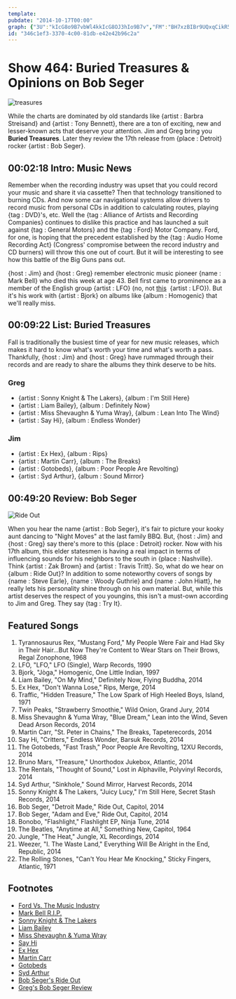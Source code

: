 ```yaml
---
template: 
pubdate: "2014-10-17T00:00"
graph: {"3U":"kIcG8o9B7vbWl4kkIcG8OJ3hIo9B7v","FM":"BH7xzBIBr9UQxqCikR5EBF9EMdmyZ3BDoSqbDVQNPcN8ZTpmGSBKY1eT4MAPc8xhyopgTc3Pd9tFDwYq","2A8":"3gSmkBCMg4BCMg4dhnxe"}
id: "346c1ef3-3370-4c00-81db-e42e42b96c2a"
---
```






# Show 464: Buried Treasures & Opinions on Bob Seger

![treasures](https://static.soundopinions.org/images/2014/buriedtreasures_web2.jpg)

While the charts are dominated by old standards like {artist : Barbra Streisand} and {artist : Tony Bennett}, there are a ton of exciting, new and lesser-known acts that deserve your attention. Jim and Greg bring you **Buried Treasures**. Later they review the 17th release from {place : Detroit} rocker {artist : Bob Seger}.



## 00:02:18 Intro: Music News

Remember when the recording industry was upset that you could record your music and share it via cassette? Then that technology transitioned to burning CDs. And now some car navigational systems allow drivers to record music from personal CDs in addition to calculating routes, playing {tag : DVD}'s, etc. Well the {tag : Alliance of Artists and Recording Companies} continues to dislike this practice and has launched a suit against {tag : General Motors} and the {tag : Ford} Motor Company. Ford, for one, is hoping that the precedent established by the {tag : Audio Home Recording Act} (Congress' compromise between the record industry and CD burners) will throw this one out of court. But it will be interesting to see how this battle of the Big Guns pans out.

{host : Jim} and {host : Greg} remember electronic music pioneer {name : Mark Bell} who died this week at age 43. Bell first came to prominence as a member of the English group {artist : LFO} (no, not [this](http://www.vox.com/2014/8/19/6030981/lfos-summer-girls-annotated)  {artist : LFO}). But it's his work with {artist : Bjork} on albums like {album : Homogenic} that we'll really miss.



## 00:09:22 List: Buried Treasures

Fall is traditionally the busiest time of year for new music releases, which makes it hard to know what's worth your time and what's worth a pass. Thankfully, {host : Jim} and {host : Greg} have rummaged through their records and are ready to share the albums they think deserve to be hits.


### Greg

- {artist : Sonny Knight & The Lakers}, {album : I'm Still Here}
- {artist : Liam Bailey}, {album : Definitely Now}
- {artist : Miss Shevaughn & Yuma Wray}, {album : Lean Into The Wind}
- {artist : Say Hi}, {album : Endless Wonder}


### Jim

- {artist : Ex Hex}, {album : Rips}
- {artist : Martin Carr}, {album : The Breaks}
- {artist : Gotobeds}, {album : Poor People Are Revolting}
- {artist : Syd Arthur}, {album : Sound Mirror}



## 00:49:20 Review: Bob Seger

![Ride Out](https://static.soundopinions.org/assets/464/2A80.jpg)

When you hear the name {artist : Bob Seger}, it's fair to picture your kooky aunt dancing to "Night Moves" at the last family BBQ. But, {host : Jim} and {host : Greg} say there's more to this {place : Detroit} rocker. Now with his 17th album, this elder statesmen is having a real impact in terms of influencing sounds for his neighbors to the south in {place : Nashville}. Think {artist : Zak Brown} and {artist : Travis Tritt}. So, what do we hear on {album : Ride Out}? In addition to some noteworthy covers of songs by {name : Steve Earle}, {name : Woody Guthrie} and {name : John Hiatt}, he really lets his personality shine through on his own material. But, while this artist deserves the respect of you youngins, this isn't a must-own according to Jim and Greg. They say {tag : Try It}.



## Featured Songs

1. Tyrannosaurus Rex, "Mustang Ford," My People Were Fair and Had Sky in Their Hair…But Now They're Content to Wear Stars on Their Brows, Regal Zonophone, 1968
2. LFO, "LFO," LFO (Single), Warp Records, 1990
3. Bjork, "Jòga," Homogenic, One Little Indian, 1997
4. Liam Bailey, "On My Mind," Definitely Now, Flying Buddha, 2014
5. Ex Hex, "Don't Wanna Lose," Rips, Merge, 2014
6. Traffic, "Hidden Treasure," The Low Spark of High Heeled Boys, Island, 1971
7. Twin Peaks, "Strawberry Smoothie," Wild Onion, Grand Jury, 2014
8. Miss Shevaughn & Yuma Wray, "Blue Dream," Lean into the Wind, Seven Dead Arson Records, 2014
9. Martin Carr, "St. Peter in Chains," The Breaks, Tapeterecords, 2014
10. Say Hi, "Critters," Endless Wonder, Barsuk Records, 2014
11. The Gotobeds, "Fast Trash," Poor People Are Revolting, 12XU Records, 2014
12. Bruno Mars, "Treasure," Unorthodox Jukebox, Atlantic, 2014
13. The Rentals, "Thought of Sound," Lost in Alphaville, Polyvinyl Records, 2014
14. Syd Arthur, "Sinkhole," Sound Mirror, Harvest Records, 2014
15. Sonny Knight & The Lakers, "Juicy Lucy," I'm Still Here, Secret Stash Records, 2014
16. Bob Seger, "Detroit Made," Ride Out, Capitol, 2014
17. Bob Seger, "Adam and Eve," Ride Out, Capitol, 2014
18. Bonobo, "Flashlight," Flashlight EP, Ninja Tune, 2014
19. The Beatles, "Anytime at All," Something New, Capitol, 1964
20. Jungle, "The Heat," Jungle, XL Recordings, 2014
21. Weezer, "I. The Waste Land," Everything Will Be Alright in the End, Republic, 2014
22. The Rolling Stones, "Can't You Hear Me Knocking," Sticky Fingers, Atlantic, 1971



## Footnotes

- [Ford Vs. The Music Industry](http://www.hollywoodreporter.com/thr-esq/ford-motor-company-aims-put-740409)
- [Mark Bell R.I.P.](http://www.bbc.com/news/entertainment-arts-29610663)
- [Sonny Knight & The Lakers](http://sonnyknight.com/)
- [Liam Bailey](http://liam-bailey.tumblr.com/)
- [Miss Shevaughn & Yuma Wray](http://www.missshevaughnyumawray.com/)
- [Say Hi](http://www.sayhitoyourmom.com/)
- [Ex Hex](http://www.exhexband.com/)
- [Martin Carr](http://martincarr.tumblr.com/)
- [Gotobeds](http://thegotobeds.bandcamp.com/)
- [Syd Arthur](http://sydarthur.co.uk/)
- [Bob Seger's Ride Out](http://www.bobseger.com/segers-new-album-ride-out-available-oct-14/)
- [Greg's Bob Seger Review](http://www.chicagotribune.com/entertainment/music/kot/ct-bob-seger-ride-out-review-20141010-column.html)